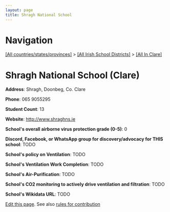 ```yaml
---
layout: page
title: Shragh National School
---
```

# Navigation

[[All countries/states/provinces]](../../..) > [[All Irish School Districts]](../..) > [[All In Clare]](..)

# Shragh National School (Clare)

**Address**: Shragh, Doonbeg, Co. Clare

**Phone**: 065 9055295

**Student Count**: 13

**Website**: <http://www.shraghns.ie>

**School's overall airborne virus protection grade (0-5)**: 0

**Discord, Facebook, or WhatsApp group for discovery/advocacy for THIS school**: TODO

**School's policy on Ventilation**: TODO

**School's Ventilation Work Completion**: TODO

**School's Air-Purification**: TODO

**School's CO2 monitoring to actively drive ventilation and filtration**: TODO

**School's Wikidata URL**: TODO


[Edit this page](https://github.com/ventilate-schools/Ireland/edit/main/./Clare/Shragh_National_School.md). See also [rules for contribution](../../../contribution-rules/)